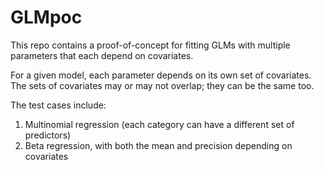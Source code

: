 # GLMpoc

This repo contains a proof-of-concept for fitting GLMs with multiple parameters that each depend on covariates.

For a given model, each parameter depends on its own set of covariates.
The sets of covariates may or may not overlap; they can be the same too.

The test cases include:
1. Multinomial regression (each category can have a different set of predictors)
2. Beta regression, with both the mean and precision depending on covariates
